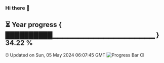 ### Hi there 👋
⏳ Year progress { ██████████▁▁▁▁▁▁▁▁▁▁▁▁▁▁▁▁▁▁▁▁ } 34.22 %
---
⏰ Updated on Sun, 05 May 2024 06:07:45 GMT
![Progress Bar CI](https://github.com/Moyi321/Moyi321/workflows/Progress%20Bar%20CI/badge.svg)
